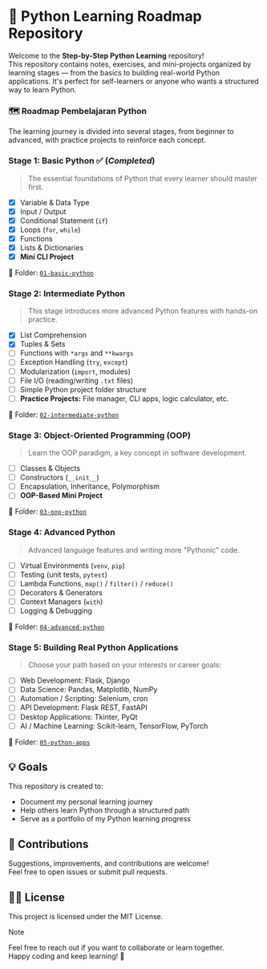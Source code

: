 # 🐍 Python Learning Roadmap Repository

Welcome to the **Step-by-Step Python Learning** repository!  
This repository contains notes, exercises, and mini-projects organized by learning stages — from the basics to building real-world Python applications. It's perfect for self-learners or anyone who wants a structured way to learn Python.

### 🗺️ Roadmap Pembelajaran Python

The learning journey is divided into several stages, from beginner to advanced, with practice projects to reinforce each concept.

### Stage 1: Basic Python ✅ (_Completed_)

> The essential foundations of Python that every learner should master first.

-   [x] Variable & Data Type
-   [x] Input / Output
-   [x] Conditional Statement (`if`)
-   [x] Loops (`for`, `while`)
-   [x] Functions
-   [x] Lists & Dictionaries
-   [x] **Mini CLI Project**

📁 Folder: [`01-basic-python`](/01-basic-python/)

### Stage 2: Intermediate Python

> This stage introduces more advanced Python features with hands-on practice.

-   [x] List Comprehension
-   [x] Tuples & Sets
-   [ ] Functions with `*args` and `**kwargs`
-   [ ] Exception Handling (`try`, `except`)
-   [ ] Modularization (`import`, modules)
-   [ ] File I/O (reading/writing `.txt` files)
-   [ ] Simple Python project folder structure
-   [ ] **Practice Projects:** File manager, CLI apps, logic calculator, etc.

📁 Folder: [`02-intermediate-python`](/02-intermediate-python/)

### Stage 3: Object-Oriented Programming (OOP)

> Learn the OOP paradigm, a key concept in software development.

-   [ ] Classes & Objects
-   [ ] Constructors (`__init__`)
-   [ ] Encapsulation, Inheritance, Polymorphism
-   [ ] **OOP-Based Mini Project**

📁 Folder: [`03-oop-python`](/03-oop-python/)

### Stage 4: Advanced Python

> Advanced language features and writing more "Pythonic" code.

-   [ ] Virtual Environments (`venv`, `pip`)
-   [ ] Testing (unit tests, `pytest`)
-   [ ] Lambda Functions, `map()` / `filter()` / `reduce()`
-   [ ] Decorators & Generators
-   [ ] Context Managers (`with`)
-   [ ] Logging & Debugging

📁 Folder: [`04-advanced-python`](/04-advanced-python/)

### Stage 5: Building Real Python Applications

> Choose your path based on your interests or career goals:

-   [ ] Web Development: Flask, Django
-   [ ] Data Science: Pandas, Matplotlib, NumPy
-   [ ] Automation / Scripting: Selenium, cron
-   [ ] API Development: Flask REST, FastAPI
-   [ ] Desktop Applications: Tkinter, PyQt
-   [ ] AI / Machine Learning: Scikit-learn, TensorFlow, PyTorch

📁 Folder: [`05-python-apps`](/05-python-apps/)

## 💡 Goals

This repository is created to:

-   Document my personal learning journey
-   Help others learn Python through a structured path
-   Serve as a portfolio of my Python learning progress

## 🤝 Contributions

Suggestions, improvements, and contributions are welcome!  
Feel free to open issues or submit pull requests.

## 🧑‍💻 License

This project is licensed under the MIT License.

> [!NOTE]
> Feel free to reach out if you want to collaborate or learn together.  
> Happy coding and keep learning! 🚀
